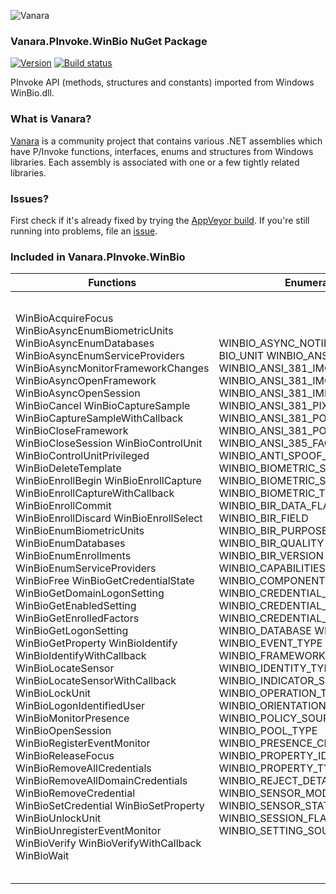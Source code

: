 ﻿![Vanara](https://raw.githubusercontent.com/dahall/Vanara/master/docs/icons/VanaraHeading.png)
### **Vanara.PInvoke.WinBio NuGet Package**
[![Version](https://img.shields.io/nuget/v/Vanara.PInvoke.WinBio?label=NuGet&style=flat-square)](https://github.com/dahall/Vanara/releases)
[![Build status](https://img.shields.io/appveyor/build/dahall/vanara?label=AppVeyor%20build&style=flat-square)](https://ci.appveyor.com/project/dahall/vanara)

PInvoke API (methods, structures and constants) imported from Windows WinBio.dll.

### **What is Vanara?**

[Vanara](https://github.com/dahall/Vanara) is a community project that contains various .NET assemblies which have P/Invoke functions, interfaces, enums and structures from Windows libraries. Each assembly is associated with one or a few tightly related libraries.

### **Issues?**

First check if it's already fixed by trying the [AppVeyor build](https://ci.appveyor.com/nuget/vanara-prerelease).
If you're still running into problems, file an [issue](https://github.com/dahall/Vanara/issues).

### **Included in Vanara.PInvoke.WinBio**

Functions | Enumerations | Structures
--- | --- | ---
WinBioAcquireFocus WinBioAsyncEnumBiometricUnits WinBioAsyncEnumDatabases WinBioAsyncEnumServiceProviders WinBioAsyncMonitorFrameworkChanges WinBioAsyncOpenFramework WinBioAsyncOpenSession WinBioCancel WinBioCaptureSample WinBioCaptureSampleWithCallback WinBioCloseFramework WinBioCloseSession WinBioControlUnit WinBioControlUnitPrivileged WinBioDeleteTemplate WinBioEnrollBegin WinBioEnrollCapture WinBioEnrollCaptureWithCallback WinBioEnrollCommit WinBioEnrollDiscard WinBioEnrollSelect WinBioEnumBiometricUnits WinBioEnumDatabases WinBioEnumEnrollments WinBioEnumServiceProviders WinBioFree WinBioGetCredentialState WinBioGetDomainLogonSetting WinBioGetEnabledSetting WinBioGetEnrolledFactors WinBioGetLogonSetting WinBioGetProperty WinBioIdentify WinBioIdentifyWithCallback WinBioLocateSensor WinBioLocateSensorWithCallback WinBioLockUnit WinBioLogonIdentifiedUser WinBioMonitorPresence WinBioOpenSession WinBioRegisterEventMonitor WinBioReleaseFocus WinBioRemoveAllCredentials WinBioRemoveAllDomainCredentials WinBioRemoveCredential WinBioSetCredential WinBioSetProperty WinBioUnlockUnit WinBioUnregisterEventMonitor WinBioVerify WinBioVerifyWithCallback WinBioWait                                  | WINBIO_ASYNC_NOTIFICATION_METHOD BIO_UNIT WINBIO_ANSI_381_FORMAT WINBIO_ANSI_381_IMG WINBIO_ANSI_381_IMG_ACQ WINBIO_ANSI_381_IMP_TYPE WINBIO_ANSI_381_PIXELS WINBIO_ANSI_381_POS_FINGER WINBIO_ANSI_381_POS_PALM WINBIO_ANSI_385_FACE WINBIO_ANTI_SPOOF_POLICY_ACTION WINBIO_BIOMETRIC_SENSOR_SUBTYPE WINBIO_BIOMETRIC_SUBTYPE WINBIO_BIOMETRIC_TYPE WINBIO_BIR_DATA_FLAGS WINBIO_BIR_FIELD WINBIO_BIR_PURPOSE WINBIO_BIR_QUALITY WINBIO_BIR_VERSION WINBIO_CAPABILITIES WINBIO_COMPONENT WINBIO_CREDENTIAL_FORMAT WINBIO_CREDENTIAL_STATE WINBIO_CREDENTIAL_TYPE WINBIO_DATABASE WINBIO_ENG_CAP WINBIO_EVENT_TYPE WINBIO_FRAMEWORK_CHANGE_TYPE WINBIO_IDENTITY_TYPE WINBIO_INDICATOR_STATUS WINBIO_OPERATION_TYPE WINBIO_ORIENTATION WINBIO_POLICY_SOURCE WINBIO_POOL_TYPE WINBIO_PRESENCE_CHANGE WINBIO_PROPERTY_ID WINBIO_PROPERTY_TYPE WINBIO_REJECT_DETAIL WINBIO_SENSOR_MODE WINBIO_SENSOR_STATUS WINBIO_SESSION_FLAGS WINBIO_SETTING_SOURCE_TYPE                                            | WINBIO_ASYNC_RESULT WINBIO_FRAMEWORK_HANDLE WINBIO_SESSION_HANDLE WINBIO_ANTI_SPOOF_POLICY WINBIO_BDB_ANSI_381_HEADER WINBIO_BDB_ANSI_381_RECORD WINBIO_BIR WINBIO_BIR_DATA WINBIO_BIR_HEADER WINBIO_BSP_SCHEMA WINBIO_EVENT WINBIO_EXTENDED_ENGINE_INFO WINBIO_EXTENDED_ENROLLMENT_STATUS WINBIO_EXTENDED_SENSOR_INFO WINBIO_EXTENDED_STORAGE_INFO WINBIO_EXTENDED_UNIT_STATUS WINBIO_IDENTITY WINBIO_PRESENCE WINBIO_PRESENCE_PROPERTIES WINBIO_PROTECTION_POLICY WINBIO_REGISTERED_FORMAT WINBIO_STORAGE_SCHEMA WINBIO_UNIT_SCHEMA WINBIO_VERSION PARAMETERS VALIDITYPERIOD PARAMETERS SPECIFIC SPECIFIC SPECIFIC SPECIFIC VALUE AUTHORIZATION FACIALFEATURES IRIS VERIFY IDENTIFY ENROLLBEGIN ENROLLCAPTURE ENROLLCOMMIT ENUMENROLLMENTS CAPTURESAMPLE DELETETEMPLATE GETPROPERTY SETPROPERTY GETEVENT CONTROLUNIT ENUMSERVICEPROVIDERS ENUMBIOMETRICUNITS ENUMDATABASES VERIFYANDRELEASETICKET IDENTIFYANDRELEASETICKET ENROLLSELECT MONITORPRESENCE GETPROTECTIONPOLICY NOTIFYUNITSTATUSCHANGE UNCLAIMED UNCLAIMEDIDENTIFY ERROR FACIALFEATURES FINGERPRINT IRIS VOICE FACIALFEATURES FINGERPRINT IRIS VOICE FACIALFEATURES FINGERPRINT IRIS VOICE FACIALFEATURES FINGERPRINT IRIS VOICE ACCOUNTSID OPAQUEENGINEDATA ENROLLMENTREQUIREMENTS ENROLLMENTREQUIREMENTS ENROLLMENTREQUIREMENTS ENROLLMENTREQUIREMENTS OPAQUEENGINEDATA POINT3D HARDWAREINFO 
